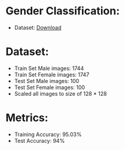 # Gender Classification:
- Dataset: [Download](https://www.kaggle.com/datasets/gpiosenka/gender-classification-from-an-image/data)

# Dataset:
- Train Set Male images: 1744
- Train Set Female images: 1747
- Test Set Male images: 100
- Test Set Female images: 100
- Scaled all images to size of 128 * 128

# Metrics:
- Training Accuracy: 95.03%
- Test Accuracy: 94%

